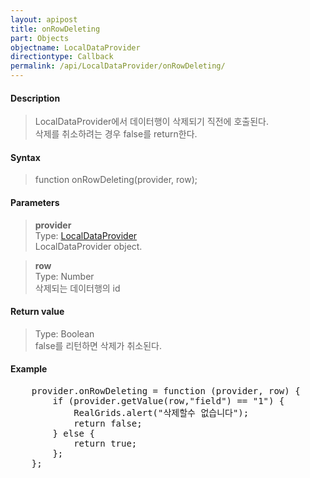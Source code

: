 ```yaml
---
layout: apipost
title: onRowDeleting
part: Objects
objectname: LocalDataProvider
directiontype: Callback
permalink: /api/LocalDataProvider/onRowDeleting/
---
```



#### Description

> LocalDataProvider에서 데이터행이 삭제되기 직전에 호출된다.  
> 삭제를 취소하려는 경우 false를 return한다.

#### Syntax

> function onRowDeleting(provider, row);

#### Parameters

> **provider**  
> Type: [LocalDataProvider](/api/LocalDataProvider/)  
> LocalDataProvider object.

> **row**  
> Type: Number  
> 삭제되는 데이터행의 id

#### Return value

> Type: Boolean  
> false를 리턴하면 삭제가 취소된다.

#### Example

<pre class="prettyprint">
    provider.onRowDeleting = function (provider, row) {
        if (provider.getValue(row,"field") == "1") {
            RealGrids.alert("삭제할수 없습니다");
            return false;  
        } else {
            return true;
        };
    };
</pre>

